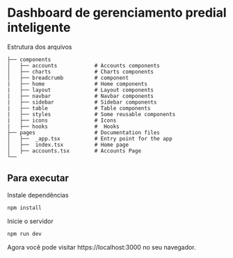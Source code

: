 # Dashboard de gerenciamento predial inteligente

Estrutura dos arquivos
```
├── components
│   ├── accounts            # Accounts components
│   ├── charts              # Charts components
│   ├── breadcrumb          # component
|   ├── home                # Home components
|   ├── layout              # Layout components
|   ├── navbar              # Navbar components
|   ├── sidebar             # Sidebar components
|   ├── table               # Table components
|   ├── styles              # Some reusable components
|   ├── icons               # Icons
|   ├── hooks               #  Hooks
├── pages                   # Documentation files 
│   ├──  _app.tsx           # Entry point for the app
│   ├──  index.tsx          # Home page
│   ├── accounts.tsx        # Accounts Page
└──

```
## Para executar

Instale dependências

    
```bash
npm install
```

Inicie o servidor

    
        
```bash
npm run dev
```

Agora você pode visitar https://localhost:3000 no seu navegador.
